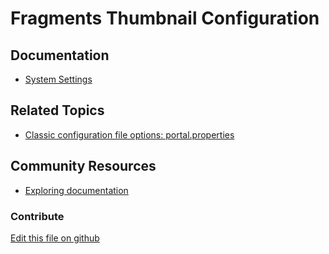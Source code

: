 # Fragments Thumbnail Configuration

## Documentation

* [System Settings](https://learn.liferay.com/dxp/7.x/en/system-administration/configuring-liferay/system-settings.html)

## Related Topics

* [Classic configuration file options: portal.properties](https://learn.liferay.com/reference/latest/en/dxp/propertiesdoc/portal.properties.html)

## Community Resources

* [Exploring documentation](https://liferay.dev/blogs/-/blogs/exploring-documentation)

### Contribute

[Edit this file on github](https://github.com/olafk/controlpanel-documentation-docs/blob/master/md/74en/com_liferay_configuration_admin_web_portlet_SystemSettingsPortlet/com.liferay.fragment.web.internal.configuration.FragmentPortletConfiguration.md)

